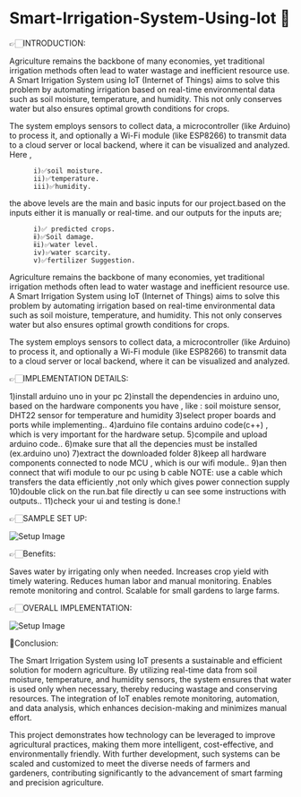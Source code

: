 # Smart-Irrigation-System-Using-Iot 🌱

👉🏻INTRODUCTION:

Agriculture remains the backbone of many economies, yet traditional irrigation methods often lead to water wastage and inefficient resource use. A Smart Irrigation System using IoT (Internet of Things) aims to solve this problem by automating irrigation based on real-time environmental data such as soil moisture, temperature, and humidity. This not only conserves water but also ensures optimal growth conditions for crops.

The system employs sensors to collect data, a microcontroller (like Arduino) to process it, and optionally a Wi-Fi module (like ESP8266) to transmit data to a cloud server or local backend, where it can be visualized and analyzed.
Here ,

          i)✅soil moisture.
          ii)✅temperature. 
          iii)✅humidity. 
          
the above levels are the main and basic inputs for our project.based on the inputs either it is manually or real-time.
and our outputs for the inputs are;

          i)✅ predicted crops.
          ⅱ)✅Soil damage.
          ⅱi)✅water level.
          iv)✅water scarcity.
          v)✅fertilizer Suggestion.

Agriculture remains the backbone of many economies, yet traditional irrigation methods often lead to water wastage and inefficient resource use. A Smart Irrigation System using IoT (Internet of Things) aims to solve this problem by automating irrigation based on real-time environmental data such as soil moisture, temperature, and humidity. This not only conserves water but also ensures optimal growth conditions for crops.

The system employs sensors to collect data, a microcontroller (like Arduino) to process it, and optionally a Wi-Fi module (like ESP8266) to transmit data to a cloud server or local backend, where it can be visualized and analyzed.


👉🏻IMPLEMENTATION DETAILS:

1)install arduino uno in your pc
2)install the dependencies in arduino uno, based on the hardware components you have , like : soil moisture sensor, DHT22 sensor for temperature and humidity
3)select proper boards and ports while implementing..
4)arduino file contains arduino code(c++) , which is very important for the hardware setup.
5)compile and upload arduino code..
6)make sure that all the depencies must be installed (ex.arduino uno)
7)extract the downloaded folder
8)keep all hardware components connected to node MCU , which is our wifi module..
9)an then connect that wifi module to our pc using b cable 
      NOTE: use a cable which transfers the data efficiently ,not only which gives power connection supply
10)double click on the run.bat file directly u can see some instructions with outputs..
11)check your ui and testing is done.!

👉🏻SAMPLE SET UP:

![Setup Image](images/sampleset.png)

👉🏻Benefits:

  Saves water by irrigating only when needed.
  Increases crop yield with timely watering.
  Reduces human labor and manual monitoring.
  Enables remote monitoring and control.
  Scalable for small gardens to large farms.


👉🏻OVERALL IMPLEMENTATION:

![Setup Image](images/setup.png)



🌾Conclusion:

  The Smart Irrigation System using IoT presents a sustainable and efficient solution for modern agriculture. By utilizing real-time data from soil moisture, temperature,      and humidity sensors, the system ensures that water is used only when necessary, thereby reducing wastage and conserving resources. The integration of IoT enables remote     monitoring, automation, and data analysis, which enhances decision-making and minimizes manual effort.

  This project demonstrates how technology can be leveraged to improve agricultural practices, making them more intelligent, cost-effective, and environmentally friendly.      With further development, such systems can be scaled and customized to meet the diverse needs of farmers and gardeners, contributing significantly to the advancement of      smart farming and precision agriculture.
  
